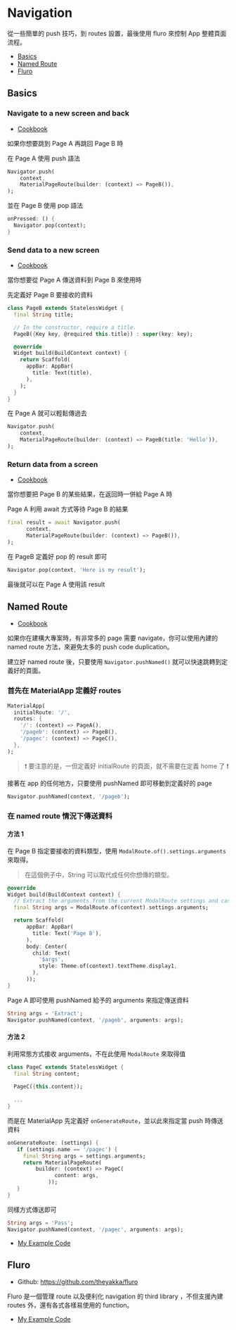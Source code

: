 # Navigation

從一些簡單的 push 技巧，到 routes 設置，最後使用 fluro 來控制 App 整體頁面流程。

* [Basics](#basics)
* [Named Route](#named-route)
* [Fluro](#fluro)



## Basics

### Navigate to a new screen and back

* [Cookbook](<https://flutter.dev/docs/cookbook/navigation/navigation-basics>)

如果你想要跳到 Page A 再跳回 Page B 時

在 Page A 使用 push 語法

```dart
Navigator.push(
    context,
    MaterialPageRoute(builder: (context) => PageB()),
);
```

並在 Page B 使用 pop 語法

```dart
onPressed: () {
  Navigator.pop(context);
}
```



### Send data to a new screen

* [Cookbook](<https://flutter.dev/docs/cookbook/navigation/passing-data>)

當你想要從 Page A 傳送資料到 Page B 來使用時

先定義好 Page B 要接收的資料

```dart
class PageB extends StatelessWidget {
  final String title;

  // In the constructor, require a title.
  PageB({Key key, @required this.title}) : super(key: key);

  @override
  Widget build(BuildContext context) {
    return Scaffold(
      appBar: AppBar(
        title: Text(title),
      ),
    );
  }
}
```

在 Page A 就可以輕鬆傳過去

```dart
Navigator.push(
    context,
    MaterialPageRoute(builder: (context) => PageB(title: 'Hello')),
);
```



### Return data from a screen

* [Cookbook](https://flutter.dev/docs/cookbook/navigation/returning-data)

當你想要把 Page B 的某些結果，在返回時一併給 Page A 時

Page A 利用 await 方式等待 Page B 的結果

```dart
final result = await Navigator.push(
      context,
      MaterialPageRoute(builder: (context) => PageB()),
);
```

在 PageB 定義好 pop 的 result 即可

```dart
Navigator.pop(context, 'Here is my result');
```

最後就可以在 Page A 使用該 result



## Named Route

* [Cookbook](https://flutter.dev/docs/cookbook/navigation/named-routes)

如果你在建構大專案時，有非常多的 page 需要 navigate，你可以使用內建的 named route 方法，來避免太多的 push code duplication。

建立好 named route 後，只要使用 `Navigator.pushNamed()` 就可以快速跳轉到定義好的頁面。



### 首先在 MaterialApp 定義好 routes

```dart
MaterialApp(
  initialRoute: '/',
  routes: {
    '/': (context) => PageA(),
    '/pageb': (context) => PageB(),
    '/pagec': (context) => PageC(),
  },
);
```

> ❗ 要注意的是，一但定義好 initialRoute 的頁面，就不需要在定義 home 了 ❗



接著在 app 的任何地方，只要使用 pushNamed 即可移動到定義好的 page

```dart
Navigator.pushNamed(context, '/pageb');
```



### 在 named route 情況下傳送資料

#### 方法 1

在 Page B 指定要接收的資料類型，使用 `ModalRoute.of().settings.arguments` 來取得。

> 在這個例子中，String 可以取代成任何你想傳的類型。

```dart
@override
Widget build(BuildContext context) {
  // Extract the arguments from the current ModalRoute settings and cast them
  final String args = ModalRoute.of(context).settings.arguments;

  return Scaffold(
      appBar: AppBar(
        title: Text('Page B'),
      ),
      body: Center(
        child: Text(
          '$args',
          style: Theme.of(context).textTheme.display1,
        ),
      ));
}
```

Page A 即可使用 pushNamed 給予的 arguments 來指定傳送資料

```dart
String args = 'Extract';
Navigator.pushNamed(context, '/pageb', arguments: args);
```




#### 方法 2

利用常態方式接收 arguments，不在此使用 `ModalRoute` 來取得值

```dart
class PageC extends StatelessWidget {
  final String content;
  
  PageC({this.content});
  
  ...
}
```

而是在 MaterialApp 先定義好 `onGenerateRoute`，並以此來指定當 push 時傳送資料

```dart
onGenerateRoute: (settings) {
   if (settings.name == '/pagec') {
     final String args = settings.arguments;
     return MaterialPageRoute(
         builder: (context) => PageC(
               content: args,
             ));
   }
}
```

同樣方式傳送即可

```dart
String args = 'Pass';
Navigator.pushNamed(context, '/pagec', arguments: args);
```



* [My Example Code](named_routes)



## Fluro

* Github: https://github.com/theyakka/fluro

Fluro 是一個管理 route 以及便利化 navigation 的 third library ，不但支援內建 routes 外，還有各式各樣易使用的 function。









* [My Example Code](fluro_demo)
